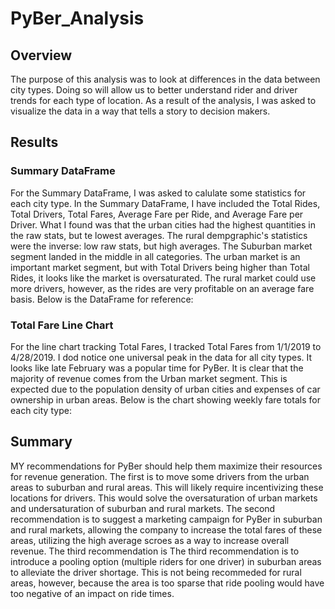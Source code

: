 # PyBer_Analysis
## Overview
The purpose of this analysis was to look at differences in the data between city types.  Doing so will allow us to better understand rider and driver trends for each type of location.  As a result of the analysis, I was asked to visualize the data in a way that tells a story to decision makers.  

## Results
### Summary DataFrame
For the Summary DataFrame, I was asked to calulate some statistics for each city type.  In the Summary DataFrame, I have included the Total Rides, Total Drivers, Total Fares, Average Fare per Ride, and Average Fare per Driver.  What I found was that the urban cities had the highest quantities in the raw stats, but te lowest averages.  The rural dempgraphic's statistics were the inverse: low raw stats, but high averages.  The Suburban market segment landed in the middle in all categories.  The urban market is an important market segment, but with Total Drivers being higher than Total Rides, it looks like the market is oversaturated.  The rural market could use more drivers, however, as the rides are very profitable on an average fare basis.  Below is the DataFrame for reference:

### Total Fare Line Chart
For the line chart tracking Total Fares, I tracked Total Fares from 1/1/2019 to 4/28/2019.  I dod notice one universal peak in the data for all city types.  It looks like late February was a popular time for PyBer.  It is clear that the majority of revenue comes from the Urban market segment.  This is expected due to the population density of urban cities and expenses of car ownership in urban areas.  Below is the chart showing weekly fare totals for each city type:


## Summary
MY recommendations for PyBer should help them maximize their resources for revenue generation.  The first is to move some drivers from the urban areas to suburban and rural areas.  This will likely require incentivizing these locations for drivers.  This would solve the oversaturation of urban markets and undersaturation of suburban and rural markets.  The second recommendation is to suggest a marketing campaign for PyBer in suburban and rural markets, allowing the company to increase the total fares of these areas, utilizing the high average scroes as a way to increase overall revenue.  The third recommendation is The third recommendation is to introduce a pooling option (multiple riders for one driver) in suburban areas to alleviate the driver shortage.  This is not being recommeded for rural areas, however, because the area is too sparse that ride pooling would have too negative of an impact on ride times.  